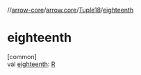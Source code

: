 //[arrow-core](../../../index.md)/[arrow.core](../index.md)/[Tuple18](index.md)/[eighteenth](eighteenth.md)

# eighteenth

[common]\
val [eighteenth](eighteenth.md): [R](index.md)
